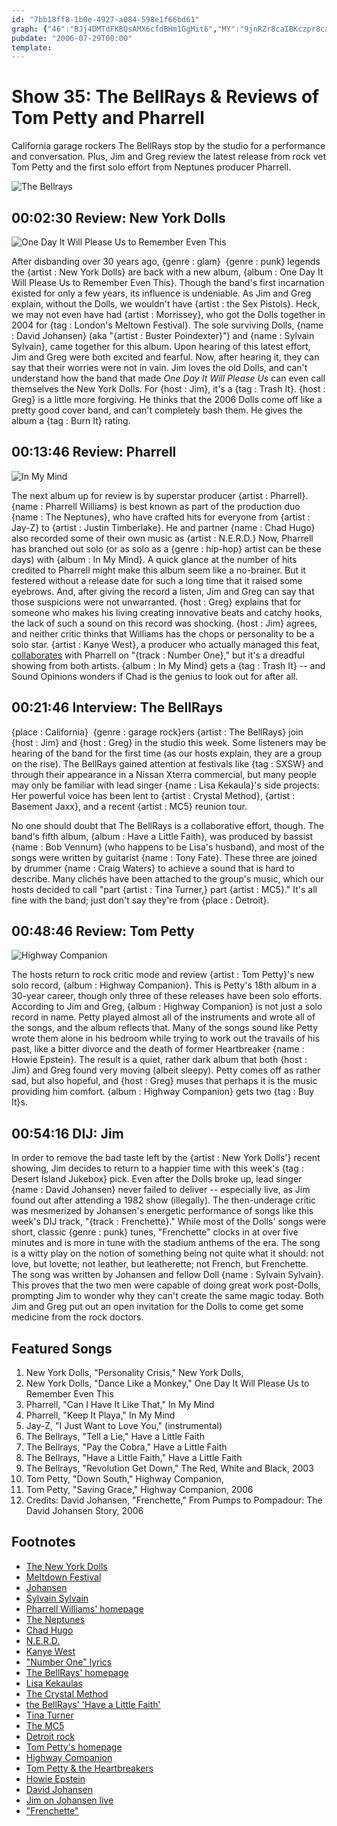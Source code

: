 ```yaml
---
id: "7bb18ff8-1b0e-4927-a084-598e1f66bd61"
graph: {"46":"BJj4DMTdFKBQsAMX6cfdBHm1GgMit6","MY":"9jnRZr8caIBKczpr8caIGShFpr8caI9jnRZXIpRp9jnRZKUZMF9jnRZBKczp9jnRZV7mkhGShFpP4THwBHm1GBQsAMBQsAMX6cfdBAy8PP4THw","10A":"P60DHsJcYFBJK8KsJcYF7FtIfsJcYFBJN9ksJcYFBJvpRsJcYFN57ppsJcYFFjmkRsJcYFBJN9kN57pp7HDpkN57ppN57ppVHjGqN57ppgPtbKBJvpRSnSYK7FtIfBJvpRBJN9kBJvpR","29A":"9TsKWzWwS997qipX6cfd97qipBHm1G","2IG":""}
pubdate: "2006-07-29T00:00"
template: 
---
```






# Show 35: The BellRays & Reviews of Tom Petty and Pharrell

California garage rockers The BellRays stop by the studio for a performance and conversation. Plus, Jim and Greg review the latest release from rock vet Tom Petty and the first solo effort from Neptunes producer Pharrell.

![The Bellrays](https://static.soundopinions.org/images/2006/bellrays.jpg)



## 00:02:30 Review: New York Dolls

![One Day It Will Please Us to Remember Even This](https://static.soundopinions.org/assets/35/460.jpg)

After disbanding over 30 years ago, {genre : glam}  {genre : punk} legends the {artist : New York Dolls} are back with a new album, {album : One Day It Will Please Us to Remember Even This}. Though the band's first incarnation existed for only a few years, its influence is undeniable. As Jim and Greg explain, without the Dolls, we wouldn't have {artist : the Sex Pistols}. Heck, we may not even have had {artist : Morrissey}, who got the Dolls together in 2004 for {tag : London's Meltown Festival}. The sole surviving Dolls, {name : David Johansen} (aka "{artist : Buster Poindexter}") and {name : Sylvain Sylvain}, came together for this album. Upon hearing of this latest effort, Jim and Greg were both excited and fearful. Now, after hearing it, they can say that their worries were not in vain. Jim loves the old Dolls, and can't understand how the band that made *One Day It Will Please Us* can even call themselves the New York Dolls. For {host : Jim}, it's a {tag : Trash It}. {host : Greg} is a little more forgiving. He thinks that the 2006 Dolls come off like a pretty good cover band, and can't completely bash them. He gives the album a {tag : Burn It} rating.



## 00:13:46 Review: Pharrell

![In My Mind](https://static.soundopinions.org/assets/35/MY0.jpg)

The next album up for review is by superstar producer {artist : Pharrell}. {name : Pharrell Williams} is best known as part of the production duo {name : The Neptunes}, who have crafted hits for everyone from {artist : Jay-Z} to {artist : Justin Timberlake}. He and partner {name : Chad Hugo} also recorded some of their own music as {artist : N.E.R.D.} Now, Pharrell has branched out solo (or as solo as a {genre : hip-hop} artist can be these days) with {album : In My Mind}. A quick glance at the number of hits credited to Pharrell might make this album seem like a no-brainer. But it festered without a release date for such a long time that it raised some eyebrows. And, after giving the record a listen, Jim and Greg can say that those suspicions were not unwarranted. {host : Greg} explains that for someone who makes his living creating innovative beats and catchy hooks, the lack of such a sound on this record was shocking. {host : Jim} agrees, and neither critic thinks that Williams has the chops or personality to be a solo star. {artist : Kanye West}, a producer who actually managed this feat, [collaborates](http://rapgenius.com/Pharrell-williams-number-one-lyrics) with Pharrell on "{track : Number One}," but it's a dreadful showing from both artists. {album : In My Mind} gets a {tag : Trash It} -- and Sound Opinions wonders if Chad is the genius to look out for after all.



## 00:21:46 Interview: The BellRays

{place : California}  {genre : garage rock}ers {artist : The BellRays} join {host : Jim} and {host : Greg} in the studio this week. Some listeners may be hearing of the band for the first time (as our hosts explain, they are a group on the rise). The BellRays gained attention at festivals like {tag : SXSW} and through their appearance in a Nissan Xterra commercial, but many people may only be familiar with lead singer {name : Lisa Kekaula}'s side projects: Her powerful voice has been lent to {artist : Crystal Method}, {artist : Basement Jaxx}, and a recent {artist : MC5} reunion tour.

No one should doubt that The BellRays is a collaborative effort, though. The band's fifth album, {album : Have a Little Faith}, was produced by bassist {name : Bob Vennum} (who happens to be Lisa's husband), and most of the songs were written by guitarist {name : Tony Fate}. These three are joined by drummer {name : Craig Waters} to achieve a sound that is hard to describe. Many clichés have been attached to the group's music, which our hosts decided to call "part {artist : Tina Turner,} part {artist : MC5}." It's all fine with the band; just don't say they're from {place : Detroit}.



## 00:48:46 Review: Tom Petty

![Highway Companion](https://static.soundopinions.org/assets/35/29A0.jpg)

The hosts return to rock critic mode and review {artist : Tom Petty}'s new solo record, {album : Highway Companion}. This is Petty's 18th album in a 30-year career, though only three of these releases have been solo efforts. According to Jim and Greg, {album : Highway Companion} is not just a solo record in name. Petty played almost all of the instruments and wrote all of the songs, and the album reflects that. Many of the songs sound like Petty wrote them alone in his bedroom while trying to work out the travails of his past, like a bitter divorce and the death of former Heartbreaker {name : Howie Epstein}. The result is a quiet, rather dark album that both {host : Jim} and Greg found very moving (albeit sleepy). Petty comes off as rather sad, but also hopeful, and {host : Greg} muses that perhaps it is the music providing him comfort. {album : Highway Companion} gets two {tag : Buy It}s.



## 00:54:16 DIJ: Jim

In order to remove the bad taste left by the {artist : New York Dolls'} recent showing, Jim decides to return to a happier time with this week's {tag : Desert Island Jukebox} pick. Even after the Dolls broke up, lead singer {name : David Johansen} never failed to deliver -- especially live, as Jim found out after attending a 1982 show (illegally). The then-underage critic was mesmerized by Johansen's energetic performance of songs like this week's DIJ track, "{track : Frenchette}." While most of the Dolls' songs were short, classic {genre : punk} tunes, "Frenchette" clocks in at over five minutes and is more in tune with the stadium anthems of the era. The song is a witty play on the notion of something being not quite what it should: not love, but lovette; not leather, but leatherette; not French, but Frenchette. The song was written by Johansen and fellow Doll {name : Sylvain Sylvain}. This proves that the two men were capable of doing great work post-Dolls, prompting Jim to wonder why they can't create the same magic today. Both Jim and Greg put out an open invitation for the Dolls to come get some medicine from the rock doctors.



## Featured Songs

1. New York Dolls, "Personality Crisis," New York Dolls,
2. New York Dolls, "Dance Like a Monkey," One Day It Will Please Us to Remember Even This
3. Pharrell, "Can I Have It Like That," In My Mind
4. Pharrell, "Keep It Playa," In My Mind
5. Jay-Z, "I Just Want to Love You," (instrumental)
6. The Bellrays, "Tell a Lie," Have a Little Faith
7. The Bellrays, "Pay the Cobra," Have a Little Faith
8. The Bellrays, "Have a Little Faith," Have a Little Faith
9. The Bellrays, "Revolution Get Down," The Red, White and Black, 2003
10. Tom Petty, "Down South," Highway Companion,
11. Tom Petty, "Saving Grace," Highway Companion, 2006
12. Credits: David Johansen, "Frenchette," From Pumps to Pompadour: The David Johansen Story, 2006



## Footnotes

- [The New York Dolls](http://www.allmusic.com/artist/new-york-dolls-mn0000866786)
- [Meltdown Festival](http://www.southbankcentre.co.uk/whatson/festivals-series/james-lavelles-meltdown-2014)
- [Johansen](http://www.allmusic.com/artist/david-johansen-mn0000181329)
- [Sylvain Sylvain](http://www.allmusic.com/artist/sylvain-sylvain-mn0000039390)
- [Pharrell Williams' homepage](http://www.pharrellwilliams.com/)
- [The Neptunes](http://en.wikipedia.org/wiki/The_Neptunes)
- [Chad Hugo](http://en.wikipedia.org/wiki/Chad_Hugo)
- [N.E.R.D.](http://www.n-e-r-d.com/)
- [Kanye West](http://www.kanyewest.com/)
- ["Number One" lyrics](http://rapgenius.com/Pharrell-williams-number-one-lyrics)
- [The BellRays' homepage](http://www.thebellrays.com/)
- [Lisa Kekaulas](http://en.wikipedia.org/wiki/Lisa_Kekaula)
- [The Crystal Method](http://www.thecrystalmethod.com/)
- [the BellRays' 'Have a Little Faith'](http://www.amazon.com/gp/product/B000EZ912Y/102-0116675-7099330?v=glance&n=5174)
- [Tina Turner](http://www.allmusic.com/artist/tina-turner-mn0000597309)
- [The MC5](http://www.allmusic.com/artist/mc5-mn0000182598)
- [Detroit rock](http://en.wikipedia.org/wiki/Detroit_rock)
- [Tom Petty's homepage](http://www.tompetty.com/)
- [Highway Companion](http://www.metacritic.com/music/artists/pettytom/highwaycompanion)
- [Tom Petty & the Heartbreakers](http://www.allmusic.com/artist/tom-petty-the-heartbreakers-mn0000614137)
- [Howie Epstein](http://www.cnn.com/2003/SHOWBIZ/Music/02/25/obit.epstein.ap/index.html)
- [David Johansen](http://en.wikipedia.org/wiki/David_Johansen)
- [Jim on Johansen live](http://www.jimdero.com/News2001/NewsLiveMar30Johansen.htm)
- ["Frenchette"](http://www.allmusic.com/cg/amg.dll?p=amg&token=ADFEAEE47C19DC4FA87520D69D3D4DC7FA7FFB07D063FD831F29461BDFBA3C54DD5F26B904A595CAAEF87DAB7BAFFF28E85905D3CDE453FACC0640&sql=33:8p821vdjzzva)